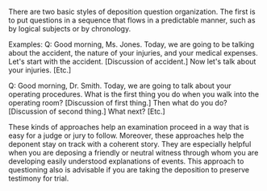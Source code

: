 
There are two basic styles of deposition question organization. The first is to put questions in a sequence that flows in a predictable manner, such as by logical subjects or by chronology.

Examples: Q: Good morning, Ms. Jones. Today, we are going to be talking about the accident, the nature of your injuries, and your medical expenses. Let's start with the accident. [Discussion of accident.] Now let's talk about your injuries. [Etc.]

Q: Good morning, Dr. Smith. Today, we are going to talk about your operating procedures. What is the first thing you do when you walk into the operating room?
[Discussion of first thing.] Then what do you do? [Discussion of second thing.] What next? [Etc.]

These kinds of approaches help an examination proceed in a way that is easy for a judge or jury to follow. Moreover, these approaches help the deponent stay on track with a coherent story. They are especially helpful when you are deposing a friendly or neutral witness through whom you are developing easily understood explanations of events. This approach to questioning also is advisable if you are taking the deposition to preserve testimony for trial.
